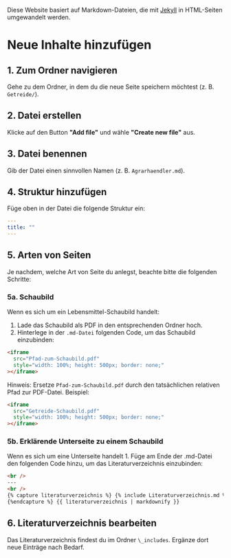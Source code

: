 Diese Website basiert auf Markdown-Dateien, die mit [Jekyll](https://jekyllrb.com/) in HTML-Seiten umgewandelt werden.

# **Neue Inhalte hinzufügen**

## 1. Zum Ordner navigieren

Gehe zu dem Ordner, in dem du die neue Seite speichern möchtest (z. B. `Getreide/`).

## 2. Datei erstellen

Klicke auf den Button **"Add file"** und wähle **"Create new file"** aus.

## 3. Datei benennen

Gib der Datei einen sinnvollen Namen (z. B. `Agrarhaendler.md`).

## 4. Struktur hinzufügen

Füge oben in der Datei die folgende Struktur ein:

```yaml
---
title: ""
---
```

## 5. Arten von Seiten

Je nachdem, welche Art von Seite du anlegst, beachte bitte die folgenden Schritte:

### 5a. Schaubild

Wenn es sich um ein Lebensmittel-Schaubild handelt:

1. Lade das Schaubild als PDF in den entsprechenden Ordner hoch.
2. Hinterlege in der `.md-Datei` folgenden Code, um das Schaubild einzubinden:

```html
<iframe
  src="Pfad-zum-Schaubild.pdf"
  style="width: 100%; height: 500px; border: none;"
></iframe>
```

Hinweis: Ersetze `Pfad-zum-Schaubild.pdf` durch den tatsächlichen relativen Pfad zur PDF-Datei. Beispiel:

```html
<iframe
  src="Getreide-Schaubild.pdf"
  style="width: 100%; height: 500px; border: none;"
></iframe>
```

### 5b. Erklärende Unterseite zu einem Schaubild

Wenn es sich um eine Unterseite handelt 1. Füge am Ende der .md-Datei den folgenden Code hinzu, um das Literaturverzeichnis einzubinden:

```html
<br />
---
<br />
{% capture literaturverzeichnis %} {% include Literaturverzeichnis.md %}
{%endcapture %} {{ literaturverzeichnis | markdownify }}
```

## 6. Literaturverzeichnis bearbeiten

Das Literaturverzeichnis findest du im Ordner `\_includes`. Ergänze dort neue Einträge nach Bedarf.

